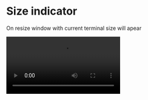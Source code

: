 # Size indicator

On resize window with current terminal size will apear

![type:video](../videos/size-indicator.mp4)
